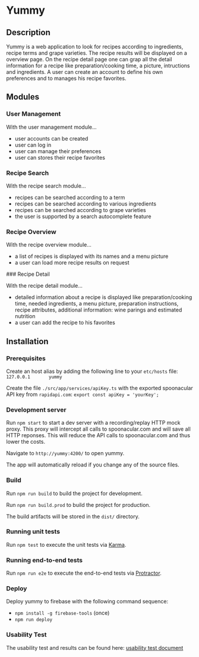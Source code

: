 ﻿# Yummy
## Description
Yummy is a web application to look for recipes according to ingredients, recipe terms and grape varieties.
The recipe results will be displayed on a overview page. On the recipe detail page one can grap all the detail information for a recipe like preparation/cooking time, a picture, intructions and ingredients.
A user can create an account to define his own preferences and to manages his recipe favorites.

## Modules

### User Management

With the user management module...
- user accounts can be created
- user can log in
- user can manage their preferences
- user can stores their recipe favorites

### Recipe Search

With the recipe search module...
- recipes can be searched according to a term
- recipes can be searched according to various ingredients
- recipes can be searched according to grape varieties
- the user is supported by a search autocomplete feature

### Recipe Overview

With the recipe overview module...
- a list of recipes is displayed with its names and a menu picture
- a user can load more recipe results on request

### Recipe Detail

With the recipe detail module...
- detailed information about a recipe is displayed like preparation/cooking time, needed ingredients, a menu picture, preparation instructions, recipe attributes, additional information: wine parings and estimated nutrition
- a user can add the recipe to his favorites

## Installation
### Prerequisites

Create an host alias by adding the following line to your `etc/hosts` file:
`127.0.0.1       yummy`

Create the file `./src/app/services/apiKey.ts` with the exported spoonacular API key from `rapidapi.com`:
`export const apiKey = 'yourKey';`

### Development server

Run `npm start` to start a dev server with a recording/replay HTTP mock proxy. This proxy will intercept all calls to spoonacular.com and will save all HTTP reponses. This will reduce the API calls to spoonacular.com and thus lower the costs.

Navigate to `http://yummy:4200/` to open yummy.

The app will automatically reload if you change any of the source files.

### Build

Run `npm run build` to build the project for development.

Run `npm run build.prod` to build the project for production.

The build artifacts will be stored in the `dist/` directory.

### Running unit tests
Run `npm test` to execute the unit tests via [Karma](https://karma-runner.github.io).

### Running end-to-end tests
Run `npm run e2e` to execute the end-to-end tests via [Protractor](http://www.protractortest.org/).

### Deploy
Deploy yummy to firebase with the following command sequence:
- `npm install -g firebase-tools` (once)
- `npm run deploy`
### Usability Test
The usability test and results can be found here: [usability test document](UsabilityTest/UsabilityTest.docx)

